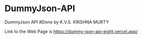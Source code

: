 # DummyJson-API
DummyJson API 
#Done by K.V.S. KRISHNA MURTY

Link to the Web Page is https://dummy-json-api-eight.vercel.app/
